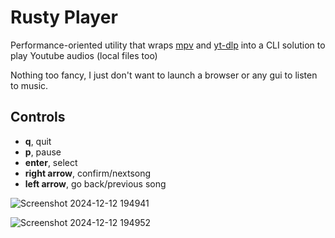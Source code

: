# Rusty Player

Performance-oriented utility that wraps [mpv](https://github.com/mpv-player/mpv) and [yt-dlp](https://github.com/yt-dlp/yt-dlp) into a CLI solution to play Youtube audios (local files too)

Nothing too fancy, I just don't want to launch a browser or any gui to listen to music.

## Controls
- **q**, quit
- **p**, pause
- **enter**, select
- **right arrow**, confirm/nextsong
- **left arrow**, go back/previous song

![Screenshot 2024-12-12 194941](https://github.com/user-attachments/assets/5b992c80-0553-4e1d-90bb-b9992fd83e59)

![Screenshot 2024-12-12 194952](https://github.com/user-attachments/assets/8b295156-46d4-4954-b633-7b877df3c992)
